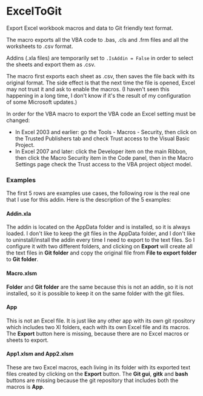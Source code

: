 # ExcelToGit
Export Excel workbook macros and data to Git friendly text format.

The macro exports all the VBA code to .bas, .cls and .frm files and all the worksheets to .csv format.

Addins (.xla files) are temporarily set to `.IsAddin = False` in order to select the sheets and export them as .csv.

The macro first exports each sheet as .csv, then saves the file back with its original format.
The side effect is that the next time the file is opened, Excel may not trust it and ask to enable the macros.
(I haven't seen this happening in a long time, I don't know if it's the result of my configuration of some Microsoft 
updates.)

In order for the VBA macro to export the VBA code an Excel setting must be changed:
* In Excel 2003 and earlier: go the Tools - Macros - Security, then click on the Trusted Publishers tab and 
check Trust access to the Visual Basic Project. 
* In Excel 2007 and later: click the Developer item on the main Ribbon, then click the Macro Security item in the 
Code panel, then in the Macro Settings page check the Trust access to the VBA project object model.

### Examples
The first 5 rows are examples use cases, the following row is the real one that I use for this addin. 
Here is the description of the 5 examples:

#### Addin.xla
The addin is located on the AppData folder and is installed, so it is always loaded. I don't like to keep the git files 
in the AppData folder, and I don't like to uninstall/install the addin every time I need to export to the text files. 
So I configure it with two different folders, and clicking on **Export** will create all the text files 
in **Git folder** and copy the original file from **File to export folder** to **Git folder**. 

#### Macro.xlsm
**Folder** and **Git folder** are the same because this is not an addin, so it is not installed, so it is possible to 
keep it on the same folder with the git files.

#### App
This is not an Excel file. It is just like any other app with its own git rpository which includes two Xl folders, each 
with its own Excel file and its macros. The **Export** button here is missing, because there are no Excel macros or 
sheets to export.

#### App1.xlsm and App2.xlsm
These are two Excel macros, each living in its folder with its exported text files created by clicking on the 
**Export** button. The **Git gui**, **gitk** and **bash** buttons are missing because the git repository that includes 
both the macros is **App**.
